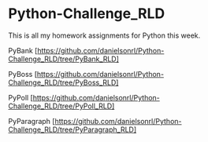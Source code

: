# Python-Challenge_RLD
This is all my homework assignments for Python this week.

PyBank
[https://github.com/danielsonrl/Python-Challenge_RLD/tree/PyBank_RLD]

PyBoss
[https://github.com/danielsonrl/Python-Challenge_RLD/tree/PyBoss_RLD]

PyPoll
[https://github.com/danielsonrl/Python-Challenge_RLD/tree/PyPoll_RLD]

PyParagraph
[https://github.com/danielsonrl/Python-Challenge_RLD/tree/PyParagraph_RLD]
